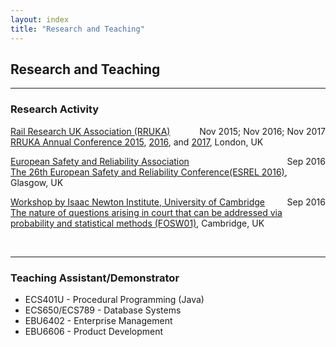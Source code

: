 ```yaml
---
layout: index
title: "Research and Teaching"
---
```

<h2>Research and Teaching</h2>
<hr>
<h3>Research Activity</h3>

<p style="text-align:left;">
  <u>Rail Research UK Association (RRUKA)</u><span style="float:right;">Nov 2015; Nov 2016; Nov 2017</span>
<br><a href="http://www.rruka.org.uk/events/rruka-annual-conference-2015/">RRUKA Annual Conference 2015</a>, <a href="http://www.rruka.org.uk/events/rruka-annual-conference-2016/">2016</a>, and <a href="http://www.rruka.org.uk/events/rruka-annual-conference-2017/">2017</a>, London, UK
</p> 


<p style="text-align:left;">
  <u>European Safety and Reliability Association</u><span style="float:right;">Sep 2016</span>
<br><a href="http://esrel2016.org">The 26th European Safety and Reliability Conference(ESREL 2016)</a>, Glasgow, UK
</p> 


<p style="text-align:left;">
  <u>Workshop by Isaac Newton Institute, University of Cambridge</u><span style="float:right;">Sep 2016</span>
<br><a href="https://www.newton.ac.uk/event/fosw01">The nature of questions arising in court that can be addressed via probability and statistical methods (FOSW01)</a>, Cambridge, UK
</p> 
<br>




<hr>
<h3>Teaching Assistant/Demonstrator</h3>
<ul>
<li>	
ECS401U - Procedural Programming (Java)</li>
<li>ECS650/ECS789 - Database Systems</li>
<li>EBU6402 - Enterprise Management</li>
<li>EBU6606 - Product Development</li>
</ul>



